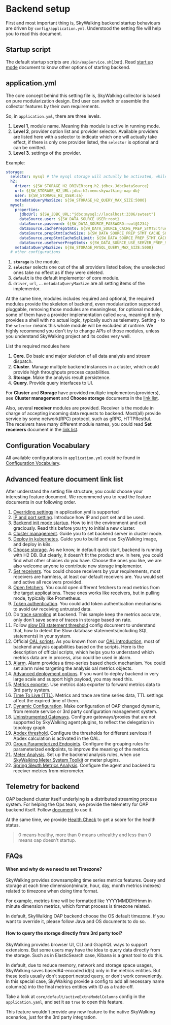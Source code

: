 # Backend setup
First and most important thing is, SkyWalking backend startup behaviours are driven by `config/application.yml`.
Understood the setting file will help you to read this document.

## Startup script
The default startup scripts are `/bin/oapService.sh`(.bat). 
Read [start up mode](backend-start-up-mode.md) document to know other options
of starting backend.


## application.yml
The core concept behind this setting file is, SkyWalking collector is based on pure modularization design. 
End user can switch or assemble the collector features by their own requirements.

So, in `application.yml`, there are three levels.
1. **Level 1**, module name. Meaning this module is active in running mode.
1. **Level 2**, provider option list and provider selector. Available providers are listed here with a selector to indicate which one will actually take effect,
if there is only one provider listed, the `selector` is optional and can be omitted.
1. **Level 3**. settings of the provider.

Example:

```yaml
storage:
  selector: mysql # the mysql storage will actually be activated, while the h2 storage takes no effect
  h2:
    driver: ${SW_STORAGE_H2_DRIVER:org.h2.jdbcx.JdbcDataSource}
    url: ${SW_STORAGE_H2_URL:jdbc:h2:mem:skywalking-oap-db}
    user: ${SW_STORAGE_H2_USER:sa}
    metadataQueryMaxSize: ${SW_STORAGE_H2_QUERY_MAX_SIZE:5000}
  mysql:
    properties:
      jdbcUrl: ${SW_JDBC_URL:"jdbc:mysql://localhost:3306/swtest"}
      dataSource.user: ${SW_DATA_SOURCE_USER:root}
      dataSource.password: ${SW_DATA_SOURCE_PASSWORD:root@1234}
      dataSource.cachePrepStmts: ${SW_DATA_SOURCE_CACHE_PREP_STMTS:true}
      dataSource.prepStmtCacheSize: ${SW_DATA_SOURCE_PREP_STMT_CACHE_SQL_SIZE:250}
      dataSource.prepStmtCacheSqlLimit: ${SW_DATA_SOURCE_PREP_STMT_CACHE_SQL_LIMIT:2048}
      dataSource.useServerPrepStmts: ${SW_DATA_SOURCE_USE_SERVER_PREP_STMTS:true}
    metadataQueryMaxSize: ${SW_STORAGE_MYSQL_QUERY_MAX_SIZE:5000}
  # other configurations
```

1. **`storage`** is the module.
1. **`selector`** selects one out of the all providers listed below, the unselected ones take no effect as if they were deleted.
1. **`default`** is the default implementor of core module.
1. `driver`, `url`, ... `metadataQueryMaxSize` are all setting items of the implementor.

At the same time, modules includes required and optional, the required modules provide the skeleton of backend,
even modularization supported pluggable, removing those modules are meaningless, for optional modules, some of them have
a provider implementation called `none`, meaning it only provides a shell with no actual logic, typically such as telemetry.
Setting `-` to the `selector` means this whole module will be excluded at runtime.
We highly recommend you don't try to change APIs of those modules, unless you understand SkyWalking project and its codes very well.

List the required modules here
1. **Core**. Do basic and major skeleton of all data analysis and stream dispatch.
1. **Cluster**. Manage multiple backend instances in a cluster, which could provide high throughputs process
capabilities.
1. **Storage**. Make the analysis result persistence.
1. **Query**. Provide query interfaces to UI.

For **Cluster** and **Storage** have provided multiple implementors(providers), see **Cluster management**
and **Choose storage** documents in the [link list](#advanced-feature-document-link-list).

Also, several **receiver** modules are provided.
Receiver is the module in charge of accepting incoming data requests to backend. Most(all) provide 
service by some network(RPC) protocol, such as gRPC, HTTPRestful.  
The receivers have many different module names, you could
read **Set receivers** document in the [link list](#advanced-feature-document-link-list).

## Configuration Vocabulary
All available configurations in `application.yml` could be found in [Configuration Vocabulary](configuration-vocabulary.md). 

## Advanced feature document link list
After understand the setting file structure, you could choose your interesting feature document.
We recommend you to read the feature documents in our following order.

1. [Overriding settings](backend-setting-override.md) in application.yml is supported
1. [IP and port setting](backend-ip-port.md). Introduce how IP and port set and be used.
1. [Backend init mode startup](backend-init-mode.md). How to init the environment and exit graciously.
Read this before you try to initial a new cluster.
1. [Cluster management](backend-cluster.md). Guide you to set backend server in cluster mode.
1. [Deploy in kubernetes](backend-k8s.md). Guide you to build and use SkyWalking image, and deploy in k8s.
1. [Choose storage](backend-storage.md). As we know, in default quick start, backend is running with H2
DB. But clearly, it doesn't fit the product env. In here, you could find what other choices do you have.
Choose the ones you like, we are also welcome anyone to contribute new storage implementor.
1. [Set receivers](backend-receivers.md). You could choose receivers by your requirements, most receivers
are harmless, at least our default receivers are. You would set and active all receivers provided.
1. [Open fetchers](backend-fetcher.md). You could open different fetchers to read metrics from the target applications.
These ones works like receivers, but in pulling mode, typically like Prometheus.
1. [Token authentication](backend-token-auth.md). You could add token authentication mechanisms to avoid `OAP` receiving untrusted data.  
1. Do [trace sampling](trace-sampling.md) at backend. This sample keep the metrics accurate, only don't save some of traces
in storage based on rate.
1. Follow [slow DB statement threshold](slow-db-statement.md) config document to understand that, 
how to detect the Slow database statements(including SQL statements) in your system.
1. Official [OAL scripts](../../guides/backend-oal-scripts.md). As you known from our [OAL introduction](../../concepts-and-designs/oal.md),
most of backend analysis capabilities based on the scripts. Here is the description of official scripts,
which helps you to understand which metrics data are in process, also could be used in alarm.
1. [Alarm](backend-alarm.md). Alarm provides a time-series based check mechanism. You could set alarm 
rules targeting the analysis oal metrics objects.
1. [Advanced deployment options](advanced-deployment.md). If you want to deploy backend in very large
scale and support high payload, you may need this. 
1. [Metrics exporter](metrics-exporter.md). Use metrics data exporter to forward metrics data to 3rd party
system.
1. [Time To Live (TTL)](ttl.md). Metrics and trace are time series data, TTL settings affect the expired time of them.
1. [Dynamic Configuration](dynamic-config.md). Make configuration of OAP changed dynamic, from remote service
or 3rd party configuration management system.
1. [Uninstrumented Gateways](uninstrumented-gateways.md). Configure gateways/proxies that are not supported by SkyWalking agent plugins,
to reflect the delegation in topology graph.
1. [Apdex threshold](apdex-threshold.md). Configure the thresholds for different services if Apdex calculation is activated in the OAL.
1. [Group Parameterized Endpoints](endpoint-grouping-rules.md). Configure the grouping rules for parameterized endpoints,
to improve the meaning of the metrics.
1. [Meter Analysis](backend-meter.md). Set up the backend analysis rules, when use [SkyWalking Meter System Toolkit](../service-agent/java-agent/README.md#advanced-features) 
or meter plugins. 
1. [Spring Sleuth Metrics Analysis](spring-sleuth-setup.md). Configure the agent and backend to receiver metrics from micrometer. 

## Telemetry for backend
OAP backend cluster itself underlying is a distributed streaming process system. For helping the Ops team,
we provide the telemetry for OAP backend itself. Follow [document](backend-telemetry.md) to use it.

At the same time, we provide [Health Check](backend-health-check.md) to get a score for the health status.
> 0 means healthy, more than 0 means unhealthy 
> and less than 0 means oap doesn't startup.

## FAQs
#### When and why do we need to set Timezone?
SkyWalking provides downsampling time series metrics features. 
Query and storage at each time dimension(minute, hour, day, month metrics indexes)
related to timezone when doing time format. 

For example, metrics time will be formatted like YYYYMMDDHHmm in minute dimension metrics,
which format process is timezone related.
  
In default, SkyWalking OAP backend choose the OS default timezone.
If you want to override it, please follow Java and OS documents to do so.

#### How to query the storage directly from 3rd party tool?
SkyWalking provides browser UI, CLI and GraphQL ways to support extensions. But some users may have the idea to query data 
directly from the storage. Such as in ElasticSearch case, Kibana is a great tool to do this.

In default, due to reduce memory, network and storage space usages, SkyWalking saves based64-encoded id(s) only in the metrics entities. 
But these tools usually don't support nested query, or don't work conveniently. In this special case,
SkyWalking provide a config to add all necessary name column(s) into the final metrics entities with ID as a trade-off.

Take a look at `core/default/activeExtraModelColumns` config in the `application.yaml`, and set it as `true` to open this feature.

This feature wouldn't provide any new feature to the native SkyWalking scenarios, just for the 3rd party integration.

